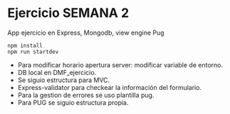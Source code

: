 # Ejercicio SEMANA 2
App ejercicio en Express, Mongodb, view engine Pug

```
npm install
npm run startdev

```
- Para modificar horario apertura server: modificar variable de entorno.
- DB local en DMF_ejercicio.
- Se siguio estructura para MVC.
- Express-validator para checkear la información del formulario.
- Para la gestion de errores se uso plantilla pug. 
- Para PUG se siguio estructura propia.